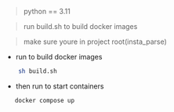 >python == 3.11

>run build.sh to build docker images

>make sure youre in project root(insta_parse)
- run to build docker images
```bash
    sh build.sh
```
- then run to start containers
```bash
   docker compose up 
```